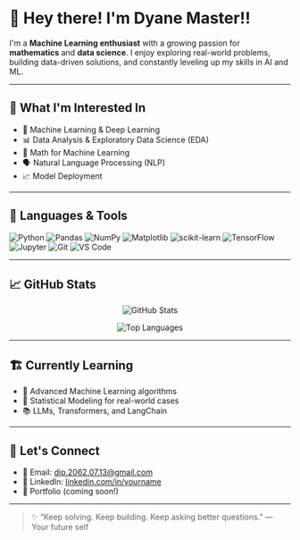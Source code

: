 # 👋 Hey there! I'm Dyane Master!!

I'm a **Machine Learning enthusiast** with a growing passion for **mathematics** and **data science**. I enjoy exploring real-world problems, building data-driven solutions, and constantly leveling up my skills in AI and ML.

---

## 🧠 What I'm Interested In

- 🤖 Machine Learning & Deep Learning
- 📊 Data Analysis & Exploratory Data Science (EDA)
- 🧮 Math for Machine Learning
- 🗣️ Natural Language Processing (NLP)
- 📈 Model Deployment

---

## 🔧 Languages & Tools

![Python](https://img.shields.io/badge/-Python-3776AB?logo=python&logoColor=white&style=flat)
![Pandas](https://img.shields.io/badge/-Pandas-150458?logo=pandas&logoColor=white&style=flat)
![NumPy](https://img.shields.io/badge/-NumPy-013243?logo=numpy&logoColor=white&style=flat)
![Matplotlib](https://img.shields.io/badge/-Matplotlib-11557C?logo=matplotlib&logoColor=white&style=flat)
![scikit-learn](https://img.shields.io/badge/-scikit--learn-F7931E?logo=scikit-learn&logoColor=white&style=flat)
![TensorFlow](https://img.shields.io/badge/-TensorFlow-FF6F00?logo=tensorflow&logoColor=white&style=flat)
![Jupyter](https://img.shields.io/badge/-Jupyter-F37626?logo=jupyter&logoColor=white&style=flat)
![Git](https://img.shields.io/badge/-Git-F05032?logo=git&logoColor=white&style=flat)
![VS Code](https://img.shields.io/badge/-VS%20Code-007ACC?logo=visual-studio-code&logoColor=white&style=flat)

---

## 📈 GitHub Stats

<p align="center">
  <img src="https://github-readme-stats.vercel.app/api?username=yourusername&show_icons=true&theme=radical" alt="GitHub Stats" />
</p>

<p align="center">
  <img src="https://github-readme-stats.vercel.app/api/top-langs/?username=yourusername&layout=compact&theme=radical" alt="Top Languages" />
</p>

---

## 🏗️ Currently Learning

- 🧠 Advanced Machine Learning algorithms
- 🧾 Statistical Modeling for real-world cases
- 📚 LLMs, Transformers, and LangChain

---

## 💬 Let's Connect

- 📧 Email: dip.2062.07.13@gmail.com  
- 💼 LinkedIn: [linkedin.com/in/yourname](https://linkedin.com/in/dip-darpan-kandel)  
- 🧠 Portfolio (coming soon!)

---

> ✨ “Keep solving. Keep building. Keep asking better questions.” — Your future self
